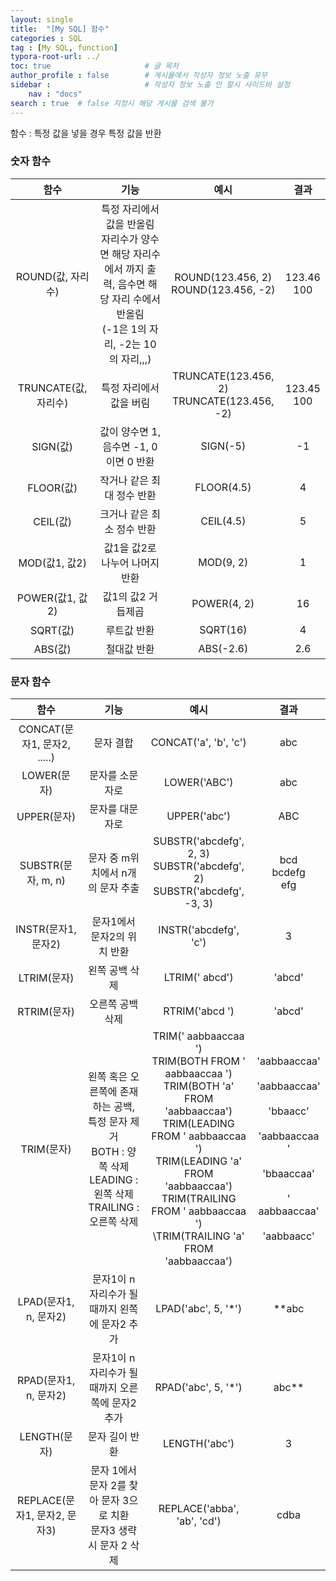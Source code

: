 ```yaml
---
layout: single
title:  "[My SQL] 함수"
categories : SQL
tag : [My SQL, function]
typora-root-url: ../
toc: true                     # 글 목차
author_profile : false        # 게시물에서 작성자 정보 노출 유무
sidebar :                     # 작성자 정보 노출 안 할시 사이드바 설정
    nav : "docs"
search : true  # false 지정시 해당 게시물 검색 불가
---
```






함수 : 특정 값을 넣을 경우 특정 값을 반환



### 숫자 함수



|         함수         |                             기능                             |                      예시                       |      결과       |
| :------------------: | :----------------------------------------------------------: | :---------------------------------------------: | :-------------: |
|  ROUND(값, 자리수)   | 특정 자리에서 값을 반올림<br />자리수가 양수면 해당 자리수에서 까지 출력, 음수면 해당 자리 수에서 반올림<br />(-1은 1의 자리, -2는 10의 자리,,,) |    ROUND(123.456, 2)<br />ROUND(123.456, -2)    | 123.46<br />100 |
| TRUNCATE(값, 자리수) |                   특정 자리에서 값을 버림                    | TRUNCATE(123.456, 2)<br />TRUNCATE(123.456, -2) | 123.45<br />100 |
|       SIGN(값)       |            값이 양수면 1, 음수면 -1, 0이면 0 반환            |                    SIGN(-5)                     |       -1        |
|      FLOOR(값)       |                  작거나 같은 최대 정수 반환                  |                   FLOOR(4.5)                    |        4        |
|       CEIL(값)       |                  크거나 같은 최소 정수 반환                  |                    CEIL(4.5)                    |        5        |
|    MOD(값1, 값2)     |                값1을 값2로 나누어 나머지 반환                |                    MOD(9, 2)                    |        1        |
|   POWER(값1, 값2)    |                      값1의 값2 거듭제곱                      |                   POWER(4, 2)                   |       16        |
|       SQRT(값)       |                         루트값 반환                          |                    SQRT(16)                     |        4        |
|       ABS(값)        |                         절대값 반환                          |                    ABS(-2.6)                    |       2.6       |



### 문자 함수

|             함수             |                             기능                             |                             예시                             |                             결과                             |
| :--------------------------: | :----------------------------------------------------------: | :----------------------------------------------------------: | :----------------------------------------------------------: |
| CONCAT(문자1, 문자2, .....)  |                          문자 결합                           |                    CONCAT('a', 'b', 'c')                     |                             abc                              |
|         LOWER(문자)          |                       문자를 소문자로                        |                         LOWER('ABC')                         |                             abc                              |
|         UPPER(문자)          |                       문자를 대문자로                        |                         UPPER('abc')                         |                             ABC                              |
|      SUBSTR(문자, m, n)      |              문자 중 m위치에서 n개의 문자 추출               | SUBSTR('abcdefg', 2, 3)<br />SUBSTR('abcdefg', 2)<br />SUBSTR('abcdefg', -3, 3) |                   bcd<br />bcdefg<br />efg                   |
|     INSTR(문자1, 문자2)      |                 문자1에서 문자2의 위치 반환                  |                    INSTR('abcdefg', 'c')                     |                              3                               |
|         LTRIM(문자)          |                        왼쪽 공백 삭제                        |                       LTRIM('  abcd')                        |                            'abcd'                            |
|         RTRIM(문자)          |                       오른쪽 공백 삭제                       |                       RTRIM('abcd   ')                       |                            'abcd'                            |
|          TRIM(문자)          | 왼쪽 혹은 오른쪽에 존재하는 공백, 특정 문자 제거<br />BOTH : 양쪽 삭제<br />LEADING : 왼쪽 삭제<br />TRAILING : 오른쪽 삭제 | TRIM('   aabbaaccaa   ')<br />TRIM(BOTH FROM '   aabbaaccaa   ')<br />TRIM(BOTH 'a' FROM 'aabbaaccaa')<br />TRIM(LEADING FROM '   aabbaaccaa   ')<br />TRIM(LEADING 'a' FROM 'aabbaaccaa')<br />TRIM(TRAILING FROM '   aabbaaccaa   ')<br />\TRIM(TRAILING 'a' FROM 'aabbaaccaa') | 'aabbaaccaa'<br /><br />'aabbaaccaa'<br /><br />'bbaacc'<br /><br />'aabbaaccaa   '<br /><br />'bbaaccaa'<br /><br />'   aabbaaccaa'<br /><br />'aabbaacc' |
|    LPAD(문자1, n, 문자2)     |        문자1이 n 자리수가 될때까지 왼쪽에 문자2 추가         |                     LPAD('abc', 5, '*')                      |                            **abc                             |
|    RPAD(문자1, n, 문자2)     |       문자1이 n 자리수가 될때까지 오른쪽에 문자2 추가        |                     RPAD('abc', 5, '*')                      |                            abc**                             |
|         LENGTH(문자)         |                        문자 길이 반환                        |                        LENGTH('abc')                         |                              3                               |
| REPLACE(문자1, 문자2, 문자3) | 문자 1에서 문자 2를 찾아 문자 3으로 치환<br />문자3 생략 시 문자 2 삭제 |                 REPLACE('abba', 'ab', 'cd')                  |                             cdba                             |
